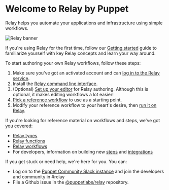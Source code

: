 # Welcome to Relay by Puppet

Relay helps you automate your applications and infrastructure using simple workflows.

![Relay banner](images/relay-logo.svg)

If you're using Relay for the first time, follow our [Getting started](getting-started.md) guide to familiarize yourself with key Relay concepts and learn your way around.

To start authoring your own Relay workflows, follow these steps:

1. Make sure you've got an activated account and can [log in to the Relay service](https://app.relay.sh).
2. Install the [Relay command line interface](https://github.com/puppetlabs/relay#installation).
3. (Optional) [Set up your editor](setting-up-editor.md) for Relay authoring. Although this is optional, it makes editing workflows a lot easier!
4. [Pick a reference workflow](reference-workflows.md) to use as a starting point.
5. Modify your reference workflow to your heart's desire, then [run it on Relay](using-workflows/running-a-workflow.md).

If you're looking for reference material on workflows and steps, we've got you covered:

* [Relay types](reference/relay-types.md)
* [Relay functions](reference/relay-functions.md)
* [Relay workflows](reference/relay-workflows.md)
* For developers, information on building new [steps](developers/step-authoring.md) and [integrations](developers/integrating-with-relay.md)

If you get stuck or need help, we're here for you. You can:

* Log on to the [Puppet Community Slack instance](https://slack.puppet.com) and join the developers and community in #relay
* File a Github issue in the [@puppetlabs/relay](https://github.com/puppetlabs/relay/issues/new/choose) repository.
